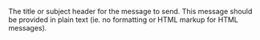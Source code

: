 ﻿The title or subject header for the message to send. This message should be provided in plain text (ie. no formatting or HTML markup for HTML messages).